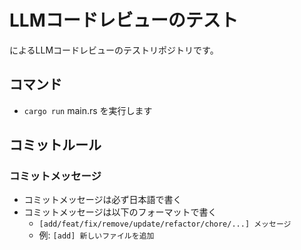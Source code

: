 # LLMコードレビューのテスト

によるLLMコードレビューのテストリポジトリです。

## コマンド

- `cargo run` main.rs を実行します

## コミットルール

### コミットメッセージ

- コミットメッセージは必ず日本語で書く
- コミットメッセージは以下のフォーマットで書く
  - `[add/feat/fix/remove/update/refactor/chore/...] メッセージ`
  - 例: `[add] 新しいファイルを追加`
